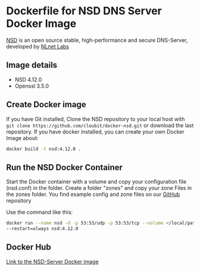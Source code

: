 # Dockerfile for NSD DNS Server Docker Image

[NSD](https://nlnetlabs.nl/projects/nsd/about/)⁠ is an open source stable, high-performance and secure DNS-Server, developed by [NLnet Labs](https://www.nlnetlabs.nl/)

## Image details

-  NSD 4.12.0
-  Openssl 3.5.0

## Create Docker image
If you have Git installed, Clone the NSD repository to your local host with
`git clone https://github.com/cloubit/docker-nsd.git`
or download the last repository.
If you have docker installed, you can create your own Docker Image about:
```sh
docker build -t nsd:4.12.0 .
```

## Run the NSD Docker Container
Start the Docker container with a volume and copy your configuration file (nsd.conf) in the folder.
Create a folder "zones" and copy your zone Files in the zones folder. 
You find example config and zone files on our [GitHub](https://github.com/cloubit/nsd-docker) repository

Use the command like this:
```sh 
docker run --name nsd -d -p 53:53/udp -p 53:53/tcp --volume </local/path/to/your/config:/opt/nsd/etc/nsd \
--restart=always nsd:4.12.0
```

## Docker Hub
[Link to the NSD-Server Docker image](https://hub.docker.com/r/cloubit/nsd)
